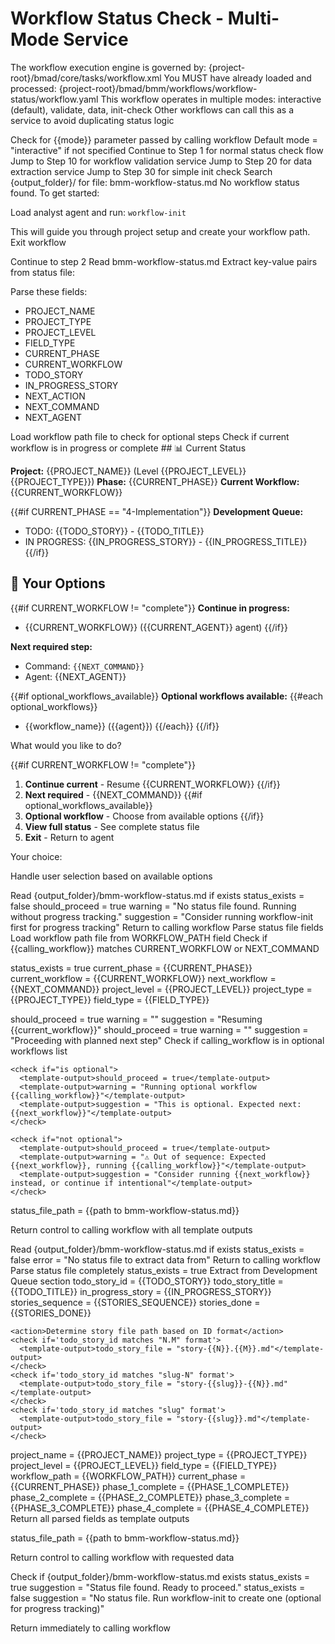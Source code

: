 # Workflow Status Check - Multi-Mode Service

<critical>The workflow execution engine is governed by: {project-root}/bmad/core/tasks/workflow.xml</critical>
<critical>You MUST have already loaded and processed: {project-root}/bmad/bmm/workflows/workflow-status/workflow.yaml</critical>
<critical>This workflow operates in multiple modes: interactive (default), validate, data, init-check</critical>
<critical>Other workflows can call this as a service to avoid duplicating status logic</critical>

<workflow>

<step n="0" goal="Determine execution mode">
  <action>Check for {{mode}} parameter passed by calling workflow</action>
  <action>Default mode = "interactive" if not specified</action>

  <check if="mode == interactive">
    <action>Continue to Step 1 for normal status check flow</action>
  </check>

  <check if="mode == validate">
    <action>Jump to Step 10 for workflow validation service</action>
  </check>

  <check if="mode == data">
    <action>Jump to Step 20 for data extraction service</action>
  </check>

  <check if="mode == init-check">
    <action>Jump to Step 30 for simple init check</action>
  </check>
</step>

<step n="1" goal="Check for status file">
<action>Search {output_folder}/ for file: bmm-workflow-status.md</action>

<check if="no status file found">
  <output>No workflow status found. To get started:

Load analyst agent and run: `workflow-init`

This will guide you through project setup and create your workflow path.</output>
<action>Exit workflow</action>
</check>

<check if="status file found">
  <action>Continue to step 2</action>
</check>
</step>

<step n="2" goal="Read and parse status">
<action>Read bmm-workflow-status.md</action>
<action>Extract key-value pairs from status file:</action>

Parse these fields:

- PROJECT_NAME
- PROJECT_TYPE
- PROJECT_LEVEL
- FIELD_TYPE
- CURRENT_PHASE
- CURRENT_WORKFLOW
- TODO_STORY
- IN_PROGRESS_STORY
- NEXT_ACTION
- NEXT_COMMAND
- NEXT_AGENT
  </step>

<step n="3" goal="Display current status and options">
<action>Load workflow path file to check for optional steps</action>
<action>Check if current workflow is in progress or complete</action>

<output>
## 📊 Current Status

**Project:** {{PROJECT_NAME}} (Level {{PROJECT_LEVEL}} {{PROJECT_TYPE}})
**Phase:** {{CURRENT_PHASE}}
**Current Workflow:** {{CURRENT_WORKFLOW}}

{{#if CURRENT_PHASE == "4-Implementation"}}
**Development Queue:**

- TODO: {{TODO_STORY}} - {{TODO_TITLE}}
- IN PROGRESS: {{IN_PROGRESS_STORY}} - {{IN_PROGRESS_TITLE}}
  {{/if}}

## 🎯 Your Options

{{#if CURRENT_WORKFLOW != "complete"}}
**Continue in progress:**

- {{CURRENT_WORKFLOW}} ({{CURRENT_AGENT}} agent)
  {{/if}}

**Next required step:**

- Command: `{{NEXT_COMMAND}}`
- Agent: {{NEXT_AGENT}}

{{#if optional_workflows_available}}
**Optional workflows available:**
{{#each optional_workflows}}

- {{workflow_name}} ({{agent}})
  {{/each}}
  {{/if}}
  </output>
  </step>

<step n="4" goal="Offer actions">
<ask>What would you like to do?

{{#if CURRENT_WORKFLOW != "complete"}}

1. **Continue current** - Resume {{CURRENT_WORKFLOW}}
   {{/if}}
2. **Next required** - {{NEXT_COMMAND}}
   {{#if optional_workflows_available}}
3. **Optional workflow** - Choose from available options
   {{/if}}
4. **View full status** - See complete status file
5. **Exit** - Return to agent

Your choice:</ask>

<action>Handle user selection based on available options</action>
</step>

<!-- ============================================= -->
<!-- SERVICE MODES - Called by other workflows -->
<!-- ============================================= -->

<step n="10" goal="Validate mode - Check if calling workflow should proceed">
<action>Read {output_folder}/bmm-workflow-status.md if exists</action>

<check if="status file not found">
  <template-output>status_exists = false</template-output>
  <template-output>should_proceed = true</template-output>
  <template-output>warning = "No status file found. Running without progress tracking."</template-output>
  <template-output>suggestion = "Consider running workflow-init first for progress tracking"</template-output>
  <action>Return to calling workflow</action>
</check>

<check if="status file found">
  <action>Parse status file fields</action>
  <action>Load workflow path file from WORKFLOW_PATH field</action>
  <action>Check if {{calling_workflow}} matches CURRENT_WORKFLOW or NEXT_COMMAND</action>

<template-output>status_exists = true</template-output>
<template-output>current_phase = {{CURRENT_PHASE}}</template-output>
<template-output>current_workflow = {{CURRENT_WORKFLOW}}</template-output>
<template-output>next_workflow = {{NEXT_COMMAND}}</template-output>
<template-output>project_level = {{PROJECT_LEVEL}}</template-output>
<template-output>project_type = {{PROJECT_TYPE}}</template-output>
<template-output>field_type = {{FIELD_TYPE}}</template-output>

  <check if="calling_workflow == current_workflow">
    <template-output>should_proceed = true</template-output>
    <template-output>warning = ""</template-output>
    <template-output>suggestion = "Resuming {{current_workflow}}"</template-output>
  </check>

  <check if="calling_workflow == next_workflow">
    <template-output>should_proceed = true</template-output>
    <template-output>warning = ""</template-output>
    <template-output>suggestion = "Proceeding with planned next step"</template-output>
  </check>

  <check if="calling_workflow != current_workflow AND calling_workflow != next_workflow">
    <action>Check if calling_workflow is in optional workflows list</action>

    <check if="is optional">
      <template-output>should_proceed = true</template-output>
      <template-output>warning = "Running optional workflow {{calling_workflow}}"</template-output>
      <template-output>suggestion = "This is optional. Expected next: {{next_workflow}}"</template-output>
    </check>

    <check if="not optional">
      <template-output>should_proceed = true</template-output>
      <template-output>warning = "⚠️ Out of sequence: Expected {{next_workflow}}, running {{calling_workflow}}"</template-output>
      <template-output>suggestion = "Consider running {{next_workflow}} instead, or continue if intentional"</template-output>
    </check>

  </check>

<template-output>status_file_path = {{path to bmm-workflow-status.md}}</template-output>
</check>

<action>Return control to calling workflow with all template outputs</action>
</step>

<step n="20" goal="Data mode - Extract specific information">
<action>Read {output_folder}/bmm-workflow-status.md if exists</action>

<check if="status file not found">
  <template-output>status_exists = false</template-output>
  <template-output>error = "No status file to extract data from"</template-output>
  <action>Return to calling workflow</action>
</check>

<check if="status file found">
  <action>Parse status file completely</action>
  <template-output>status_exists = true</template-output>

  <check if="data_request == next_story">
    <action>Extract from Development Queue section</action>
    <template-output>todo_story_id = {{TODO_STORY}}</template-output>
    <template-output>todo_story_title = {{TODO_TITLE}}</template-output>
    <template-output>in_progress_story = {{IN_PROGRESS_STORY}}</template-output>
    <template-output>stories_sequence = {{STORIES_SEQUENCE}}</template-output>
    <template-output>stories_done = {{STORIES_DONE}}</template-output>

    <action>Determine story file path based on ID format</action>
    <check if='todo_story_id matches "N.M" format'>
      <template-output>todo_story_file = "story-{{N}}.{{M}}.md"</template-output>
    </check>
    <check if='todo_story_id matches "slug-N" format'>
      <template-output>todo_story_file = "story-{{slug}}-{{N}}.md"</template-output>
    </check>
    <check if='todo_story_id matches "slug" format'>
      <template-output>todo_story_file = "story-{{slug}}.md"</template-output>
    </check>

  </check>

  <check if="data_request == project_config">
    <template-output>project_name = {{PROJECT_NAME}}</template-output>
    <template-output>project_type = {{PROJECT_TYPE}}</template-output>
    <template-output>project_level = {{PROJECT_LEVEL}}</template-output>
    <template-output>field_type = {{FIELD_TYPE}}</template-output>
    <template-output>workflow_path = {{WORKFLOW_PATH}}</template-output>
  </check>

  <check if="data_request == phase_status">
    <template-output>current_phase = {{CURRENT_PHASE}}</template-output>
    <template-output>phase_1_complete = {{PHASE_1_COMPLETE}}</template-output>
    <template-output>phase_2_complete = {{PHASE_2_COMPLETE}}</template-output>
    <template-output>phase_3_complete = {{PHASE_3_COMPLETE}}</template-output>
    <template-output>phase_4_complete = {{PHASE_4_COMPLETE}}</template-output>
  </check>

  <check if="data_request == all">
    <action>Return all parsed fields as template outputs</action>
  </check>

<template-output>status_file_path = {{path to bmm-workflow-status.md}}</template-output>
</check>

<action>Return control to calling workflow with requested data</action>
</step>

<step n="30" goal="Init-check mode - Simple existence check">
<action>Check if {output_folder}/bmm-workflow-status.md exists</action>

<check if="exists">
  <template-output>status_exists = true</template-output>
  <template-output>suggestion = "Status file found. Ready to proceed."</template-output>
</check>

<check if="not exists">
  <template-output>status_exists = false</template-output>
  <template-output>suggestion = "No status file. Run workflow-init to create one (optional for progress tracking)"</template-output>
</check>

<action>Return immediately to calling workflow</action>
</step>

</workflow>
